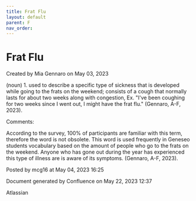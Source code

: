 ```yaml
---
title: Frat Flu
layout: default
parent: F
nav_order:
---
```


# Frat Flu

Created by  Mia Gennaro on May 03, 2023

(noun) 1. used to describe a specific type of sickness that is developed while going to the frats on the weekend; consists of a cough that normally lasts for about two weeks along with congestion, Ex. &quot;I've been coughing for two weeks since I went out, I might have the frat flu.&quot; (Gennaro, A-F, 2023). 

Comments:

According to the survey, 100% of participants are familiar with this term, therefore the word is not obsolete. This word is used frequently in Geneseo students vocabulary based on the amount of people who go to the frats on the weekend. Anyone who has gone out during the year has experienced this type of illness are is aware of its symptoms. (Gennaro, A-F, 2023). 

Posted by mcg16 at May 04, 2023 16:25

Document generated by Confluence on May 22, 2023 12:37

Atlassian
